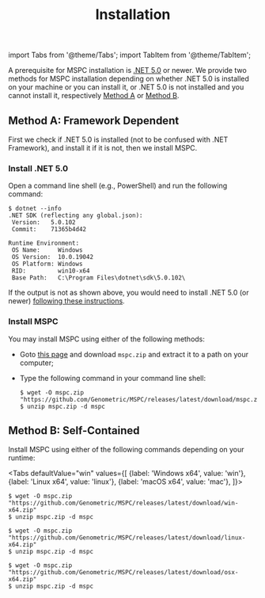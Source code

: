 ﻿---
title: Installation
---

import Tabs from '@theme/Tabs';
import TabItem from '@theme/TabItem';

A prerequisite for MSPC installation is [.NET 5.0](https://dotnet.microsoft.com/download/dotnet/5.0)
or newer. We provide two methods for MSPC installation depending on whether
.NET 5.0 is installed on your machine or you can install it,
or .NET 5.0 is not installed and you cannot install it, respectively
[Method A](#method-a) or [Method B](#method-b).


## Method A: Framework Dependent

First we check if .NET 5.0 is installed (not to be confused with .NET Framework), and install it if it is not, then we install MSPC.

### Install .NET 5.0
Open a command line shell (e.g., PowerShell) and run the following command:

```shell
$ dotnet --info
.NET SDK (reflecting any global.json):
 Version:   5.0.102
 Commit:    71365b4d42

Runtime Environment:
 OS Name:     Windows
 OS Version:  10.0.19042
 OS Platform: Windows
 RID:         win10-x64
 Base Path:   C:\Program Files\dotnet\sdk\5.0.102\
```

If the output is not as shown above, you would need to install
.NET 5.0 (or newer) [following these instructions](https://dotnet.microsoft.com/download/dotnet/5.0).


### Install MSPC

You may install MSPC using either of the following methods:
- Goto [this page](https://github.com/Genometric/MSPC/releases/latest) and download `mspc.zip`
and extract it to a path on your computer;
- Type the following command in your command line shell:

	```shell
	$ wget -O mspc.zip "https://github.com/Genometric/MSPC/releases/latest/download/mspc.zip"
	$ unzip mspc.zip -d mspc
	```


## Method B: Self-Contained

Install MSPC using either of the following commands depending on your runtime:


<Tabs
  defaultValue="win"
  values={[
    {label: 'Windows x64', value: 'win'},
    {label: 'Linux x64', value: 'linux'},
    {label: 'macOS x64', value: 'mac'},
  ]}>
  <TabItem value="win">

	$ wget -O mspc.zip "https://github.com/Genometric/MSPC/releases/latest/download/win-x64.zip"
	$ unzip mspc.zip -d mspc
  
  </TabItem>
  <TabItem value="linux">

	$ wget -O mspc.zip "https://github.com/Genometric/MSPC/releases/latest/download/linux-x64.zip"
	$ unzip mspc.zip -d mspc

  </TabItem>
  <TabItem value="mac">

	$ wget -O mspc.zip "https://github.com/Genometric/MSPC/releases/latest/download/osx-x64.zip"
	$ unzip mspc.zip -d mspc

  </TabItem>
</Tabs>
